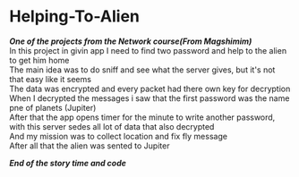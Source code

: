 # Helping-To-Alien
***One of the projects from the Network course(From Magshimim)*** <br>
In this project in givin app I need to find two password and help to the alien to get him home<br>
The main idea was to do sniff and see what the server gives, but it's not that easy like it seems<br>
The data was encrypted and every packet had there own key for decryption<br>
When I decrypted the messages i saw that the first password was the name pne of planets (Jupiter)<br>
After that the app opens timer for the minute to write another password, with this server sedes all lot of data that also decrypted<br>
And my mission was to collect location and fix fly message <br>
After all that the alien was sented to Jupiter<br>

***End of the story time and code***
